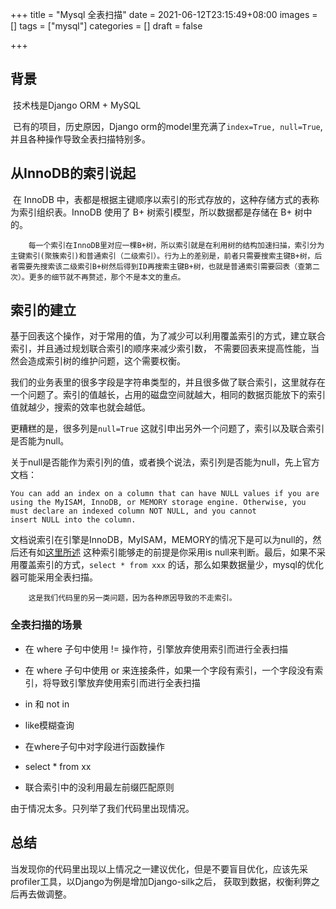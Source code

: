 +++
title = "Mysql 全表扫描"
date = 2021-06-12T23:15:49+08:00
images = []
tags = ["mysql"]
categories = []
draft = false

+++

## 背景

​		技术栈是Django ORM + MySQL

​		已有的项目，历史原因，Django orm的model里充满了`index=True, null=True`,  并且各种操作导致全表扫描特别多。

## 从InnoDB的索引说起

​		在 InnoDB 中，表都是根据主键顺序以索引的形式存放的，这种存储方式的表称为索引组织表。InnoDB 使用了 B+ 树索引模型，所以数据都是存储在 B+ 树中的。

 		每一个索引在InnoDB里对应一棵B+树，所以索引就是在利用树的结构加速扫描，索引分为主键索引(聚簇索引)和普通索引（二级索引）。行为上的差别是，前者只需要搜索主键B+树，后者需要先搜索该二级索引B+树然后得到ID再搜索主键B+树，也就是普通索引需要回表（查第二次）。更多的细节就不再赘述，那个不是本文的重点。

## 索引的建立

​		基于回表这个操作，对于常用的值，为了减少可以利用覆盖索引的方式，建立联合索引，并且通过规划联合索引的顺序来减少索引数， 不需要回表来提高性能，当然会造成索引树的维护问题，这个需要权衡。

​		我们的业务表里的很多字段是字符串类型的，并且很多做了联合索引，这里就存在一个问题了。索引的值越长，占用的磁盘空间就越大，相同的数据页能放下的索引值就越少，搜索的效率也就会越低。

更糟糕的是，很多列是`null=True` 这就引申出另外一个问题了，索引以及联合索引是否能为null。

​		关于null是否能作为索引列的值，或者换个说法，索引列是否能为null，先上官方文档：

 ```
 You can add an index on a column that can have NULL values if you are using the MyISAM, InnoDB, or MEMORY storage engine. Otherwise, you must declare an indexed column NOT NULL, and you cannot insert NULL into the column.
 ```

文档说索引在引擎是InnoDB，MyISAM，MEMORY的情况下是可以为null的，然后还有如[这里所述](https://dev.mysql.com/doc/refman/5.7/en/is-null-optimization.html) 这种索引能够走的前提是你采用is null来判断。最后，如果不采用覆盖索引的方式，`select * from xxx` 的话，那么如果数据量少，mysql的优化器可能采用全表扫描。

 		这是我们代码里的另一类问题，因为各种原因导致的不走索引。

### 全表扫描的场景

* 在 where 子句中使用 !=  操作符，引擎放弃使用索引而进行全表扫描

* 在 where 子句中使用 or 来连接条件，如果一个字段有索引，一个字段没有索引，将导致引擎放弃使用索引而进行全表扫描

* in 和 not in 
* like模糊查询
* 在where子句中对字段进行函数操作
* select * from xx
* 联合索引中的没利用最左前缀匹配原则

由于情况太多。只列举了我们代码里出现情况。

## 总结

​		当发现你的代码里出现以上情况之一建议优化，但是不要盲目优化，应该先采profiler工具，以Django为例是增加Django-silk之后， 获取到数据，权衡利弊之后再去做调整。
